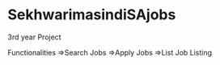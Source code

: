 # SekhwarimasindiSAjobs
3rd year Project

Functionalities
=>Search  Jobs
=>Apply Jobs
=>List Job Listing
